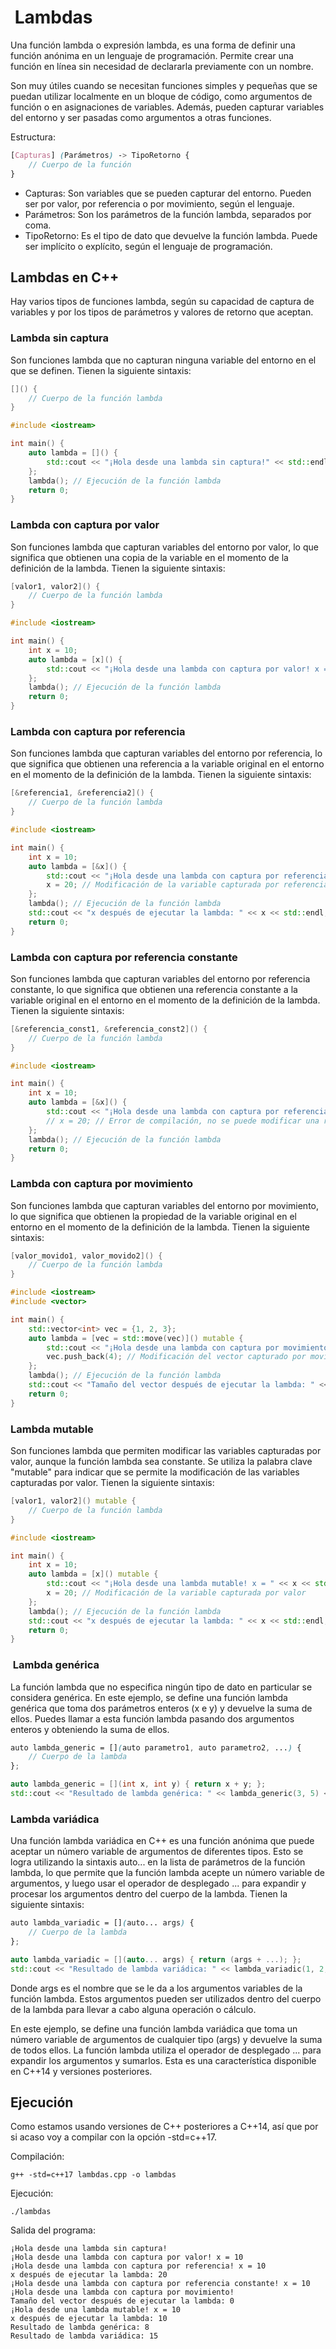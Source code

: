 #  Lambdas

Una función lambda o expresión lambda, es una forma de definir una función anónima en un lenguaje de programación. Permite crear una función en línea sin necesidad de declararla previamente con un nombre.

Son muy útiles cuando se necesitan funciones simples y pequeñas que se puedan utilizar localmente en un bloque de código, como argumentos de función o en asignaciones de variables. Además, pueden capturar variables del entorno y ser pasadas como argumentos a otras funciones.

Estructura:

```scss
[Capturas] (Parámetros) -> TipoRetorno {
    // Cuerpo de la función
}
```

+ Capturas: Son variables que se pueden capturar del entorno. Pueden ser por valor, por referencia o por movimiento, según el lenguaje.
+ Parámetros: Son los parámetros de la función lambda, separados por coma.
+ TipoRetorno: Es el tipo de dato que devuelve la función lambda. Puede ser implícito o explícito, según el lenguaje de programación.

## Lambdas en C++

Hay varios tipos de funciones lambda, según su capacidad de captura de variables y por los tipos de parámetros y valores de retorno que aceptan.

### Lambda sin captura

Son funciones lambda que no capturan ninguna variable del entorno en el que se definen. Tienen la siguiente sintaxis:

```cpp
[]() {
    // Cuerpo de la función lambda
}
```

```cpp
#include <iostream>

int main() {
    auto lambda = []() {
        std::cout << "¡Hola desde una lambda sin captura!" << std::endl;
    };
    lambda(); // Ejecución de la función lambda
    return 0;
}
```

### Lambda con captura por valor

Son funciones lambda que capturan variables del entorno por valor, lo que significa que obtienen una copia de la variable en el momento de la definición de la lambda. Tienen la siguiente sintaxis:

```cpp
[valor1, valor2]() {
    // Cuerpo de la función lambda
}
```

```cpp
#include <iostream>

int main() {
    int x = 10;
    auto lambda = [x]() {
        std::cout << "¡Hola desde una lambda con captura por valor! x = " << x << std::endl;
    };
    lambda(); // Ejecución de la función lambda
    return 0;
}
```

### Lambda con captura por referencia

Son funciones lambda que capturan variables del entorno por referencia, lo que significa que obtienen una referencia a la variable original en el entorno en el momento de la definición de la lambda. Tienen la siguiente sintaxis:

```cpp
[&referencia1, &referencia2]() {
    // Cuerpo de la función lambda
}
```

```cpp
#include <iostream>

int main() {
    int x = 10;
    auto lambda = [&x]() {
        std::cout << "¡Hola desde una lambda con captura por referencia! x = " << x << std::endl;
        x = 20; // Modificación de la variable capturada por referencia
    };
    lambda(); // Ejecución de la función lambda
    std::cout << "x después de ejecutar la lambda: " << x << std::endl; // Imprime 20
    return 0;
}
```

### Lambda con captura por referencia constante

Son funciones lambda que capturan variables del entorno por referencia constante, lo que significa que obtienen una referencia constante a la variable original en el entorno en el momento de la definición de la lambda. Tienen la siguiente sintaxis:

```cpp
[&referencia_const1, &referencia_const2]() {
    // Cuerpo de la función lambda
}
```

```cpp
#include <iostream>

int main() {
    int x = 10;
    auto lambda = [&x]() {
        std::cout << "¡Hola desde una lambda con captura por referencia constante! x = " << x << std::endl;
        // x = 20; // Error de compilación, no se puede modificar una referencia constante
    };
    lambda(); // Ejecución de la función lambda
    return 0;
}
```

### Lambda con captura por movimiento

Son funciones lambda que capturan variables del entorno por movimiento, lo que significa que obtienen la propiedad de la variable original en el entorno en el momento de la definición de la lambda. Tienen la siguiente sintaxis:

```cpp
[valor_movido1, valor_movido2]() {
    // Cuerpo de la función lambda
}
```

```cpp
#include <iostream>
#include <vector>

int main() {
    std::vector<int> vec = {1, 2, 3};
    auto lambda = [vec = std::move(vec)]() mutable {
        std::cout << "¡Hola desde una lambda con captura por movimiento!" << std::endl;
        vec.push_back(4); // Modificación del vector capturado por movimiento
    };
    lambda(); // Ejecución de la función lambda
    std::cout << "Tamaño del vector después de ejecutar la lambda: " << vec.size() << std::endl; // Imprime 3
    return 0;
}
```

### Lambda mutable

Son funciones lambda que permiten modificar las variables capturadas por valor, aunque la función lambda sea constante. Se utiliza la palabra clave "mutable" para indicar que se permite la modificación de las variables capturadas por valor. Tienen la siguiente sintaxis:

```cpp
[valor1, valor2]() mutable {
    // Cuerpo de la función lambda
}
```

```cpp
#include <iostream>

int main() {
    int x = 10;
    auto lambda = [x]() mutable {
        std::cout << "¡Hola desde una lambda mutable! x = " << x << std::endl;
        x = 20; // Modificación de la variable capturada por valor
    };
    lambda(); // Ejecución de la función lambda
    std::cout << "x después de ejecutar la lambda: " << x << std::endl; // Imprime 10
    return 0;
}
```

###  Lambda genérica

La función lambda que no especifica ningún tipo de dato en particular se considera genérica. En este ejemplo, se define una función lambda genérica que toma dos parámetros enteros (x e y) y devuelve la suma de ellos. Puedes llamar a esta función lambda pasando dos argumentos enteros y obteniendo la suma de ellos.

```scss
auto lambda_generic = [](auto parametro1, auto parametro2, ...) {
    // Cuerpo de la lambda
};
```

```cpp
auto lambda_generic = [](int x, int y) { return x + y; };
std::cout << "Resultado de lambda genérica: " << lambda_generic(3, 5) << std::endl;
```

### Lambda variádica

Una función lambda variádica en C++ es una función anónima que puede aceptar un número variable de argumentos de diferentes tipos. Esto se logra utilizando la sintaxis auto... en la lista de parámetros de la función lambda, lo que permite que la función lambda acepte un número variable de argumentos, y luego usar el operador de desplegado ... para expandir y procesar los argumentos dentro del cuerpo de la lambda. Tienen la siguiente sintaxis:

```scss
auto lambda_variadic = [](auto... args) {
    // Cuerpo de la lambda
};
```

```cpp
auto lambda_variadic = [](auto... args) { return (args + ...); };
std::cout << "Resultado de lambda variádica: " << lambda_variadic(1, 2, 3, 4, 5) << std::endl;
```

Donde args es el nombre que se le da a los argumentos variables de la función lambda. Estos argumentos pueden ser utilizados dentro del cuerpo de la lambda para llevar a cabo alguna operación o cálculo.

En este ejemplo, se define una función lambda variádica que toma un número variable de argumentos de cualquier tipo (args) y devuelve la suma de todos ellos. La función lambda utiliza el operador de desplegado ... para expandir los argumentos y sumarlos. Esta es una característica disponible en C++14 y versiones posteriores.

## Ejecución

Como estamos usando versiones de C++ posteriores a C++14, así que por si acaso voy a compilar con la opción -std=c++17.

Compilación:

```console
g++ -std=c++17 lambdas.cpp -o lambdas
````

Ejecución:

```console
./lambdas
```

Salida del programa:

```console
¡Hola desde una lambda sin captura!
¡Hola desde una lambda con captura por valor! x = 10
¡Hola desde una lambda con captura por referencia! x = 10
x después de ejecutar la lambda: 20
¡Hola desde una lambda con captura por referencia constante! x = 10
¡Hola desde una lambda con captura por movimiento!
Tamaño del vector después de ejecutar la lambda: 0
¡Hola desde una lambda mutable! x = 10
x después de ejecutar la lambda: 10
Resultado de lambda genérica: 8
Resultado de lambda variádica: 15
```
